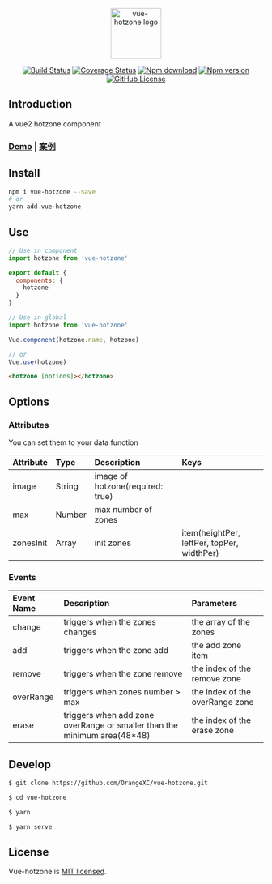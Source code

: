 <p align="center"><img width="100" src="https://i.loli.net/2019/09/03/dSJuMvDHA4izh3k.png" alt="vue-hotzone logo"></p>

<p align="center">
  <a href="https://travis-ci.com/OrangeXC/vue-hotzone"><img src="https://travis-ci.com/OrangeXC/vue-hotzone.svg?branch=master" alt="Build Status"></a>
  <a href="https://codecov.io/gh/OrangeXC/vue-hotzone"><img src="https://img.shields.io/codecov/c/github/OrangeXC/vue-hotzone/master.svg" alt="Coverage Status"></a>
  <a href="https://npmcharts.com/compare/vue-hotzone?minimal=true"><img src="https://img.shields.io/npm/dm/vue-hotzone" alt="Npm download"></a>
  <a href="https://www.npmjs.com/package/vue-hotzone"><img src="https://img.shields.io/npm/v/vue-hotzone" alt="Npm version"></a>
  <a href="https://github.com/OrangeXC/vue-hotzone/blob/master/LICENSE"><img src="https://img.shields.io/github/license/orangexc/vue-hotzone" alt="GitHub License"></a>
</p>

## Introduction

A vue2 hotzone component

### [Demo](https://vue-hotzone.orangexc.xyz/) | [案例](https://vue-hotzone.orangexc.xyz/)

## Install

```bash
npm i vue-hotzone --save
# or
yarn add vue-hotzone
```

## Use

```js
// Use in component
import hotzone from 'vue-hotzone'

export default {
  components: {
    hotzone
  }
}

// Use in global
import hotzone from 'vue-hotzone'

Vue.component(hotzone.name, hotzone)

// or
Vue.use(hotzone)
```

```html
<hotzone [options]></hotzone>
```

## Options

### Attributes
You can set them to your data function

| Attribute | Type   | Description                      | Keys                                       |
|:----------|:-------|:---------------------------------|:-------------------------------------------|
| image     | String | image of hotzone(required: true) |                                            |
| max       | Number | max number of zones              |                                            |
| zonesInit | Array  | init zones                       | item(heightPer, leftPer, topPer, widthPer) |

### Events

| Event Name | Description                                                              | Parameters                      |
|:-----------|:-------------------------------------------------------------------------|:--------------------------------|
| change     | triggers when the zones changes                                          | the array of the zones          |
| add        | triggers when the zone add                                               | the add zone item               |
| remove     | triggers when the zone remove                                            | the index of the remove zone    |
| overRange  | triggers when zones number > max                                         | the index of the overRange zone |
| erase      | triggers when add zone overRange or smaller than the minimum area(48*48) | the index of the erase zone     |

## Develop

```bash
$ git clone https://github.com/OrangeXC/vue-hotzone.git

$ cd vue-hotzone

$ yarn

$ yarn serve
```

## License

Vue-hotzone is [MIT licensed](https://github.com/OrangeXC/vue-hotzone/blob/master/LICENSE).
